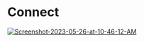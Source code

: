 # Connect

<a href="https://ibb.co/p0k61Y3"><img src="https://i.ibb.co/p0k61Y3/Screenshot-2023-05-26-at-10-46-12-AM.png" alt="Screenshot-2023-05-26-at-10-46-12-AM" border="0"></a>
